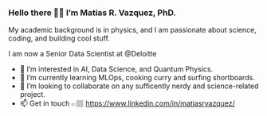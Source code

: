 ### Hello there 👋🏽 I’m Matias R. Vazquez, PhD.

My academic background is in physics, and I am passionate about science, coding, and building cool stuff.

I am now a Senior Data Scientist at @Deloitte
- 👀 I’m interested in AI, Data Science, and Quantum Physics.
- 🌱 I’m currently learning MLOps, cooking curry and surfing shortboards.
- 💞️ I’m looking to collaborate on any sufficently nerdy and science-related project.
- 📫 Get in touch 👉🏽 https://www.linkedin.com/in/matiasrvazquez/

<!---
matiasrvazquez/matiasrvazquez is a ✨ special ✨ repository because its `README.md` (this file) appears on your GitHub profile.
You can click the Preview link to take a look at your changes.
--->
